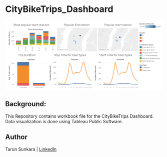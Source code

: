 # CityBikeTrips_Dashboard



![CityBikeTrips_Dashboard](https://github.com/Tarun-7/CityBikeTrips_Dashboard/blob/master/Feb2018.png)


## Background:


This Repository contains workbook file for the CityBikeTrips Dashboard. 
Data visualization is done using Tableau Public Software. 


## Author

Tarun Sunkara | [LinkedIn](https://www.linkedin.com/in/tarunkumar-sunkara/)

